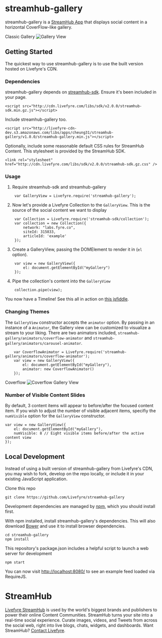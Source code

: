 # streamhub-gallery

streamhub-gallery is a [StreamHub App](http://apps.livefyre.com) that displays social content in a horizontal CoverFlow-like gallery.

Classic Gallery
![Gallery View](http://i.imgur.com/9VoyWji.png)

## Getting Started

The quickest way to use streamhub-gallery is to use the built version hosted on Livefyre's CDN.

### Dependencies

streamhub-gallery depends on [streamhub-sdk](https://github.com/livefyre/streamhub-sdk). Ensure it's been included in your page.

	<script src="http://cdn.livefyre.com/libs/sdk/v2.0.0/streamhub-sdk.min.gz.js"></script>

Include streamhub-gallery too.

	<script src="http://livefyre-cdn-dev.s3.amazonaws.com/libs/apps/cheung31/streamhub-gallery/v1.0.0/streamhub-gallery.min.js"></script>
	
Optionally, include some reasonable default CSS rules for StreamHub Content. This stylesheet is provided by the StreamHub SDK.

    <link rel="stylesheet" href="http://cdn.livefyre.com/libs/sdk/v2.0.0/streamhub-sdk.gz.css" />

### Usage

1. Require streamhub-sdk and streamhub-gallery

        var GalleryView = Livefyre.require('streamhub-gallery');
    
1. Now let's provide a Livefyre Collection to the ```GalleryView```. This is the source of the social content we want to display

		var Collection = Livefyre.require('streamhub-sdk/collection');
        var collection = new Collection({
            network: "labs.fyre.co",
            siteId: 315833,
            articleId: 'example'
        });
        
1. Create a GalleryView, passing the DOMElement to render it in (```el``` option).

        var view = new GalleryView({
        	el: document.getElementById("myGallery")
    	});
    
1. Pipe the collection's content into the ```GalleryView```

        collection.pipe(view);

You now have a Timeline! See this all in action on [this jsfiddle](http://jsfiddle.net/G9PPf/5/).

### Changing Themes

The ```GalleryView``` constructor accepts the ```animator``` option. By passing in an instance of a ```Animator```, the Gallery view can be customized to visualize a stream to your liking. There are two animators included, ```streamhub-gallery/animators/coverflow-animator``` and ```streamhub-gallery/animators/carousel-animator```.

        var CoverflowAnimator = Livefyre.require('streamhub-gallery/animators/coverflow-animator');
        var view = new GalleryView({
        	el: document.getElementById("myGallery"),
        	animator: new CoverflowAnimator()
    	});


Coverflow
![Coverflow Gallery View](http://i.imgur.com/AC8dxxW.png)

### Number of Visible Content Slides

By default, 3 content items will appear to before/after the focused content item. If you wish to adjust the number of visible adjacent items, specifiy the ```numVisible``` option for the ```GalleryView``` constructor.

    var view = new GalleryView({
        el: document.getElementById("myGallery"),
        numVisible: 8 // Eight visible items before/after the active content view
    });

## Local Development

Instead of using a built version of streamhub-gallery from Livefyre's CDN, you may wish to fork, develop on the repo locally, or include it in your existing JavaScript application.

Clone this repo

    git clone https://github.com/Livefyre/streamhub-gallery

Development dependencies are managed by [npm](https://github.com/isaacs/npm), which you should install first.

With npm installed, install streamhub-gallery's dependencies. This will also download [Bower](https://github.com/bower/bower) and use it to install browser dependencies.

    cd streamhub-gallery
    npm install

This repository's package.json includes a helpful script to launch a web server for development

    npm start

You can now visit [http://localhost:8080/](http://localhost:8080/) to see an example feed loaded via RequireJS.

# StreamHub

[Livefyre StreamHub](http://www.livefyre.com/streamhub/) is used by the world's biggest brands and publishers to power their online Content Communities. StreamHub turns your site into a real-time social experience. Curate images, videos, and Tweets from across the social web, right into live blogs, chats, widgets, and dashboards. Want StreamHub? [Contact Livefyre](http://www.livefyre.com/contact/).
